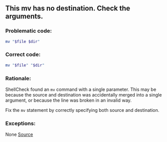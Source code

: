 ## This mv has no destination. Check the arguments.

### Problematic code:

```sh
mv "$file $dir"
```

### Correct code:

```sh
mv "$file" "$dir"
```
### Rationale:

ShellCheck found an `mv` command with a single parameter. This may be because the source and destination was accidentally merged into a single argument, or because the line was broken in an invalid way.

Fix the `mv` statement by correctly specifying both source and destination.

### Exceptions:

None
[Source](https://github.com/koalaman/shellcheck/wiki/SC2224)

